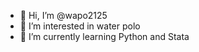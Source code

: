 - 👋 Hi, I’m @wapo2125
- 👀 I’m interested in water polo
- 🌱 I’m currently learning Python and Stata

<!---
wapo2125/wapo2125 is a ✨ special ✨ repository because its `README.md` (this file) appears on your GitHub profile.
You can click the Preview link to take a look at your changes.
--->
